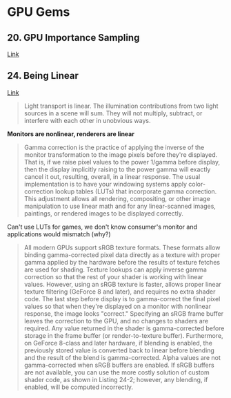 # GPU Gems

## 20. GPU Importance Sampling
[Link](https://developer.nvidia.com/gpugems/GPUGems3/gpugems3_ch20.html)

## 24. Being Linear
[Link](https://developer.nvidia.com/gpugems/GPUGems3/gpugems3_ch24.html)

> Light transport is linear. The illumination contributions from two light sources in a scene will sum. They will not multiply, subtract, or interfere with each other in unobvious ways.

**Monitors are nonlinear, renderers are linear**

> Gamma correction is the practice of applying the inverse of the monitor transformation to the image pixels before they're displayed. That is, if we raise pixel values to the power 1/gamma before display, then the display implicitly raising to the power gamma will exactly cancel it out, resulting, overall, in a linear response.
> The usual implementation is to have your windowing systems apply color-correction lookup tables (LUTs) that incorporate gamma correction. This adjustment allows all rendering, compositing, or other image manipulation to use linear math and for any linear-scanned images, paintings, or rendered images to be displayed correctly.

Can't use LUTs for games, we don't know consumer's monitor and applications would mismatch (why?)

> All modern GPUs support sRGB texture formats. These formats allow binding gamma-corrected pixel data directly as a texture with proper gamma applied by the hardware before the results of texture fetches are used for shading.
> Texture lookups can apply inverse gamma correction so that the rest of your shader is working with linear values. However, using an sRGB texture is faster, allows proper linear texture filtering (GeForce 8 and later), and requires no extra shader code.
> The last step before display is to gamma-correct the final pixel values so that when they're displayed on a monitor with nonlinear response, the image looks "correct." Specifying an sRGB frame buffer leaves the correction to the GPU, and no changes to shaders are required. Any value returned in the shader is gamma-corrected before storage in the frame buffer (or render-to-texture buffer). Furthermore, on GeForce 8-class and later hardware, if blending is enabled, the previously stored value is converted back to linear before blending and the result of the blend is gamma-corrected. Alpha values are not gamma-corrected when sRGB buffers are enabled. If sRGB buffers are not available, you can use the more costly solution of custom shader code, as shown in Listing 24-2; however, any blending, if enabled, will be computed incorrectly.



